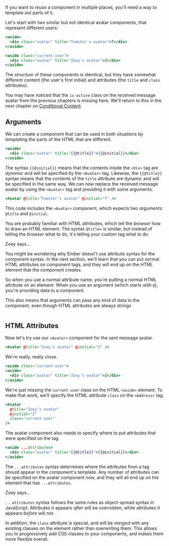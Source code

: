 If you want to _reuse_ a component in multiple places, you'll need a way to
template out parts of it.

Let's start with two similar but not identical avatar components, that represent
different users:

```handlebars {data-filename="app/components/received-message/avatar.hbs"}
<aside>
  <div class="avatar" title="Tomster's avatar">T</div>
</aside>
```

```handlebars {data-filename="app/components/sent-message/avatar.hbs"}
<aside class="current-user">
  <div class="avatar" title="Zoey's avatar">Z</div>
</aside>
```

The _structure_ of these components is identical, but they have somewhat
different content (the user's first initial) and attributes (the `title` and `class`
attributes).

<div class="cta">
  <div class="cta-note">
    <div class="cta-note-body">
      <div class="cta-note-message">
        You may have noticed that the <code>is-active</code> class on the
        received message avatar from the previous chapters is missing here.
        We'll return to this in the next chapter on
        <a href="../conditional-content">Conditional Content</a>.
      </div>
    </div>
  </div>
</div>

## Arguments

We can create a component that can be used in both situations by _templating_
the parts of the HTML that are different.

```handlebars {data-filename="app/components/avatar.hbs"}
<aside>
  <div class="avatar" title="{{@title}}">{{@initial}}</div>
</aside>
```

The syntax `{{@initial}}` means that the contents inside the `<div>` tag are
_dynamic_ and will be specified by the `<Avatar>` tag. Likewise, the
`{{@title}}` syntax means that the contents of the `title` attribute are dynamic
and will be specified in the same way. We can now replace the received message
avatar by using the `<Avatar>` tag and providing it with some arguments.

```handlebars {data-filename="app/components/received-message/avatar.hbs"}
<Avatar @title="Tomster's avatar" @initial="T" />
```

This code includes the `<Avatar>` component, which expects two _arguments_:
`@title` and `@initial`.

You are probably familiar with HTML attributes, which tell the _browser_ how to
draw an HTML element. The syntax `@title=` is similar, but instead of telling
the _browser_ what to do, it's telling your custom tag what to do.

<div class="cta">
  <div class="cta-note">
    <div class="cta-note-body">
      <div class="cta-note-heading">Zoey says...</div>
      <div class="cta-note-message">
        <p>
          You might be wondering why Ember doesn't use attribute syntax for the
          component syntax. In the next section, we'll learn that you can put normal
          HTML attributes on component tags, and they will end up on the HTML
          element that the component creates.
        </p>
        <p>
          So when you use a normal attribute name, you're putting a normal HTML
          attribute on an element. When you use an argument (which starts with
          <code>@</code>), you're providing data to a component.
        </p>
        <p>
          This also means that arguments can pass any kind of data to the
          component, even though HTML attributes are always strings
        </p>
      </div>
    </div>
    <img src="/images/mascots/zoey.png" role="presentation" alt="">
  </div>
</div>

## HTML Attributes

Now let's try use our `<Avatar>` component for the sent message avatar.

```handlebars {data-filename="app/components/sent-message/avatar.hbs"}
<Avatar @title="Zoey's avatar" @initial="Z" />
```

We're really, really close.

```handlebars {data-filename="output" data-diff="-1,+2"}
<aside class="current-user">
<aside>
  <div class="avatar" title="Zoey's avatar">Z</div>
</aside>
```

We're just missing the `current-user` class on the HTML `<aside>` element. To
make that work, we'll specify the HTML attribute `class` on the `<Address>` tag.

```handlebars {data-filename="app/components/sent-message/avatar.hbs"}
<Avatar
  @title="Zoey's avatar"
  @initial="Z"
  class="current-user"
/>
```

The avatar component also needs to specify where to put attributes that were
specified on the tag.

```handlebars {data-filename="app/components/avatar.hbs"}
<aside ...attributes>
  <div class="avatar" title="{{@title}}">{{@initial}}</div>
</aside>
```

The `...attributes` syntax determines where the attributes from a tag should
appear in the component's template. Any number of attributes can be specified on
the avatar component now, and they will all end up on the element that has
`...attributes`.

<div class="cta">
  <div class="cta-note">
    <div class="cta-note-body">
      <div class="cta-note-heading">Zoey says...</div>
      <div class="cta-note-message">
        <p>
          <code>...attributes</code> syntax follows the same rules as
          object-spread syntax in JavaScript. Attributes it appears
          <em>after</em> will be overridden, while attributes it appears
          <em>before</em> will not.
        </p>
        <p>
          In addition, the <code>class</code> attribute is special, and will be
          <em>merged</em> with any existing classes on the element rather than
          overwriting them. This allows you to progressively add CSS classes to
          your components, and makes them more flexible overall.
        </p>
      </div>
    </div>
    <img src="/images/mascots/zoey.png" role="presentation" alt="">
  </div>
</div>

